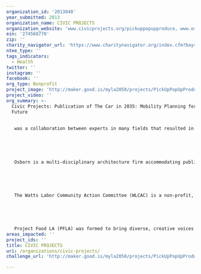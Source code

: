 ```yaml
---
organization_id: '2013040'
year_submitted: 2013
organization_name: CIVIC PROJECTS
organization_website: 'www.civicprojects.org/pickuppopupproduce, www.osborn320.com'
ein: '274568770'
zip: ''
charity_navigator_url: 'https://www.charitynavigator.org/index.cfm?bay=search.profile&ein=274568770'
ntee_type: ''
tags_indicators:
  - Health
twitter: ''
instagram: ''
facebook: ''
org_type: Nonprofit
project_image: 'http://maker.good.is/myla2050/projects/PickUpPopUpProduce.html'
project_video: ''
org_summary: >-
  Civic Projects: Publication of The Car in 2035: Mobility Planning for the Near
  Future
   
   
   was a collaboration between experts in many fields that resulted in an artful book about the future of cars, streets and public policy in Southern California. Civic Project’s mission is to initiate and develop projects that break down silos between organizations and different types of expertise.
   
   
   
   
   
   Osborn is a multi-disciplinary architecture firm accommodating public and private clients throughout Southern California. Their work has received 18 AIA awards and been published in numerous publications, including the LA Times, Architectural Record, and New York Times. 
   
   
   
   
   
   The Watts Labor Community Action Committee (WLCAC) is a non-profit, community-based, human social services organization dedicated to improving the quality of life for South Central Los Angeles residents. In April of 2012, California State Parks annnounced the award to WLCAC of $4.9 Million in Proposition 84 grant funds for a new urban farm park and community center in Watts.
   
   
   
   
   
   Project Food LA (PFLA) was formed to bring diverse, creative voices to issues of food and justice in Los Angeles. Since its founding, PFLA has staged a series of provocative events in diverse locations in the city from panel discussions to tree plantings. PFLA has been engaged with Mudtown Farms, holding events, tours, and advocating for the realization of this important project.
areas_impacted: ''
project_ids: ''
title: CIVIC PROJECTS
uri: /organizations/civic-projects/
challenge_url: 'http://maker.good.is/myla2050/projects/PickUpPopUpProduce.html'

---
```

